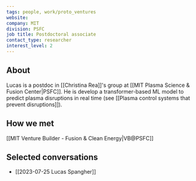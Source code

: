 ```yaml
---
tags: people, work/proto_ventures
website: 
company: MIT
division: PSFC
job title: Postdoctoral associate
contact_type: researcher
interest_level: 2
---
```

## About
Lucas is a postdoc in [[Christina Rea]]'s group at [[MIT Plasma Science & Fusion Center|PSFC]]. He is develop a transformer-based ML model to predict plasma disruptions in real time (see [[Plasma control systems that prevent disruptions]]).
## How we met
[[MIT Venture Builder - Fusion & Clean Energy|VB@PSFC]]
## Selected conversations
- [[2023-07-25 Lucas Spangher]]